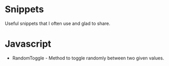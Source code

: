 # Snippets
Useful snippets that I often use and glad to share.

# Javascript
- RandomToggle - Method to toggle randomly between two given values.
